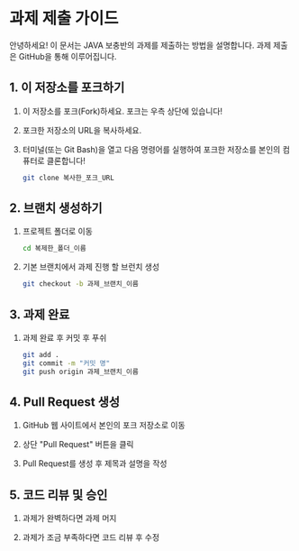# 과제 제출 가이드

안녕하세요! 이 문서는 JAVA 보충반의 과제를 제출하는 방법을 설명합니다. 과제 제출은 GitHub을 통해 이루어집니다.

## 1. 이 저장소를 포크하기

1. 이 저장소를 포크(Fork)하세요.
   포크는 우측 상단에 있습니다!

2. 포크한 저장소의 URL을 복사하세요.

3. 터미널(또는 Git Bash)을 열고 다음 명령어를 실행하여 포크한 저장소를 본인의 컴퓨터로 클론합니다! 

   ```sh
   git clone 복사한_포크_URL
   ```

## 2. 브랜치 생성하기

1. 프로젝트 폴더로 이동

   ```sh
   cd 복제한_폴더_이름
   ```

2. 기본 브랜치에서 과제 진행 할 브런치 생성

   ```sh
   git checkout -b 과제_브랜치_이름
   ```

## 3. 과제 완료

1. 과제 완료 후 커밋 후 푸쉬

   ```sh
   git add . 
   git commit -m "커밋 명"
   git push origin 과제_브랜치_이름
   ```

## 4. Pull Request 생성

1. GitHub 웹 사이트에서 본인의 포크 저장소로 이동

2. 상단 "Pull Request" 버튼을 클릭

3. Pull Request를 생성 후 제목과 설명을 작성

## 5. 코드 리뷰 및 승인

1. 과제가 완벽하다면 과제 머지

2. 과제가 조금 부족하다면 코드 리뷰 후 수정


